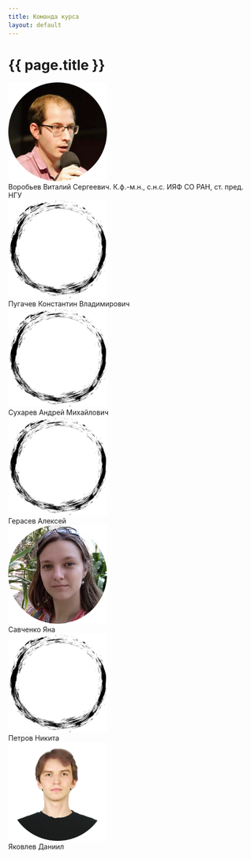 ```yaml
---
title: Команда курса
layout: default
---
```


# {{ page.title }}

<link href="https://maxcdn.bootstrapcdn.com/bootstrap/4.0.0/css/bootstrap.min.css" rel="stylesheet"/>

<div class="container">
  <div class="row">
    <div class="col-4">
      <img src="pictures/circle-vitaly.png" width="200" height="200" /> 
    </div>
    <div class="col-8">
      Воробьев Виталий Сергеевич. К.ф.-м.н., с.н.с. ИЯФ СО РАН, ст. пред. НГУ
    </div>
  </div>

  <div class="row">
    <div class="col-4">
      <img src="pictures/circle-empty.png"  width="200" height="200" />
    </div>
    <div class="col-8">
      Пугачев Константин Владимирович
    </div>
  </div>

  <div class="row">
    <div class="col-4">
      <img src="pictures/circle-empty.png"  width="200" height="200" />
    </div>
    <div class="col-8">
      Сухарев Андрей Михайлович
    </div>
  </div>

  <div class="row">
    <div class="col-4">
      <img src="pictures/circle-empty.png"  width="200" height="200" />
    </div>
    <div class="col-8">
      Герасев Алексей
    </div>
  </div>

  <div class="row">
    <div class="col-4">
      <img src="pictures/circle-yana.png"  width="200" height="200" />
    </div>
    <div class="col-8">
      Савченко Яна
    </div>
  </div>

  <div class="row">
    <div class="col-4">
      <img src="pictures/circle-empty.png"  width="200" height="200" />
    </div>
    <div class="col-8">
      Петров Никита
    </div>
  </div>

  <div class="row">
    <div class="col-4">
      <img src="pictures/circle-daniil.png"  width="200" height="200" />
    </div>
    <div class="col-8">
      Яковлев Даниил
    </div>
  </div>
</div>
